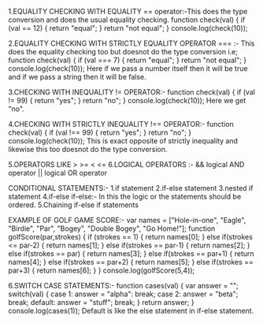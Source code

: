 
1.EQUALITY CHECKING WITH EQUALITY == operator:-This does the type conversion and does the usual equality checking.
function check(val) {
if (val == 12) {
 return "equal";
}
return "not equal";
}
console.log(check(10));

2.EQUALITY CHECKING WITH STRICTLY EQUALITY OPERATOR === :- This does the equality checking too but doesnot do the type conversion i.e;
function check(val) {
if (val === 7) {
return "equal";
}
return "not equal";
}
console.log(check(10));
Here if we pass a number itself then it will be true and if we pass a string then it will be false.

3.CHECKING WITH INEQUALITY != OPERATOR:-
function check(val) {
if (val != 99) {
 return "yes";
}
return "no";
}
console.log(check(10));
Here we get "no".

4.CHECKING WITH STRICTLY INEQUALITY !== OPERATOR:-
function check(val) {
if (val !== 99) {
return "yes";
}
return "no";
}
console.log(check(10));
This is exact opposite of strictly inequality and likewise this too doesnot do the type conversion.

5.OPERATORS LIKE > >= < <=
6.LOGICAL OPERATORS :-
&& logical AND operator
|| logical OR operator

CONDITIONAL STATEMENTS:-
1.if statement
2.if-else statement
3.nested if statement
4.if-else if-else:- In this the logic or the statements should be ordered.
5.Chaining if-else if statements

EXAMPLE OF GOLF GAME SCORE:-
var names = ["Hole-in-one", "Eagle", "Birdie", "Par", "Bogey", "Double Bogey", "Go Home!"];
function golfScore(par,strokes) {
if (strokes == 1)
{
 return names[0];
}
else if(strokes <= par-2)
{
 return names[1];
}
else if(strokes == par-1)
{
 return names[2];
}
else if(strokes == par)
{
 return names[3];
}
else if(strokes == par+1)
{
 return names[4];
}
else if(strokes == par+2)
{
 return names[5];
}
else if(strokes == par+3)
{
 return names[6];
}
}
console.log(golfScore(5,4));

6.SWITCH CASE STATEMENTS:-
function cases(val) {
var answer = "";
switch(val) {
case 1:
 answer = "alpha":
 break;
case 2:
 answer = "beta";
 break;
default:
 answer = "stuff";
 break;
}
return answer;
}
console.log(cases(1));
Default is like the else statement in if-else statement.
















